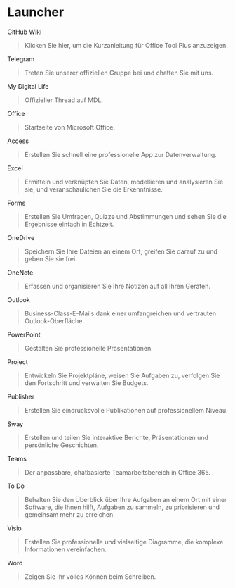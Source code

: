 # Launcher

GitHub Wiki
> Klicken Sie hier, um die Kurzanleitung für Office Tool Plus anzuzeigen.

Telegram
> Treten Sie unserer offiziellen Gruppe bei und chatten Sie mit uns.

My Digital Life
> Offizieller Thread auf MDL.

Office
> Startseite von Microsoft Office.

Access
> Erstellen Sie schnell eine professionelle App zur Datenverwaltung.

Excel
> Ermitteln und verknüpfen Sie Daten, modellieren und analysieren Sie sie, und veranschaulichen Sie die Erkenntnisse.

Forms
> Erstellen Sie Umfragen, Quizze und Abstimmungen und sehen Sie die Ergebnisse einfach in Echtzeit.

OneDrive
> Speichern Sie Ihre Dateien an einem Ort, greifen Sie darauf zu und geben Sie sie frei.

OneNote
> Erfassen und organisieren Sie Ihre Notizen auf all Ihren Geräten.

Outlook
> Business-Class-E-Mails dank einer umfangreichen und vertrauten Outlook-Oberfläche.

PowerPoint
> Gestalten Sie professionelle Präsentationen.

Project
> Entwickeln Sie Projektpläne, weisen Sie Aufgaben zu, verfolgen Sie den Fortschritt und verwalten Sie Budgets.

Publisher
> Erstellen Sie eindrucksvolle Publikationen auf professionellem Niveau.

Sway
> Erstellen und teilen Sie interaktive Berichte, Präsentationen und persönliche Geschichten.

Teams
> Der anpassbare, chatbasierte Teamarbeitsbereich in Office 365.

To Do
> Behalten Sie den Überblick über Ihre Aufgaben an einem Ort mit einer Software, die Ihnen hilft, Aufgaben zu sammeln, zu priorisieren und gemeinsam mehr zu erreichen.

Visio
> Erstellen Sie professionelle und vielseitige Diagramme, die komplexe Informationen vereinfachen.

Word
> Zeigen Sie Ihr volles Können beim Schreiben.

<!-- © 2021 | German translation by Berny23 | v4.4 | https://steamcommunity.com/id/Berny23 | https://sourceforge.net/u/berny23 | https://github.com/Berny23 -->